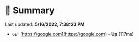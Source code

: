 # 📖 Summary
Last updated: **5/16/2022, 7:38:23 PM**

- `GET` [https://google.com](https://google.com) - **Up** (117ms)
